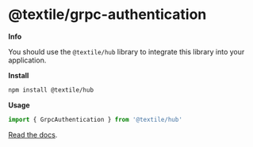 # @textile/grpc-authentication

**Info**

You should use the `@textile/hub` library to integrate this library into your application.

**Install**

```bash
npm install @textile/hub
```

**Usage**

```js
import { GrpcAuthentication } from '@textile/hub'
```

[Read the docs](https://textileio.github.io/js-textile/).
